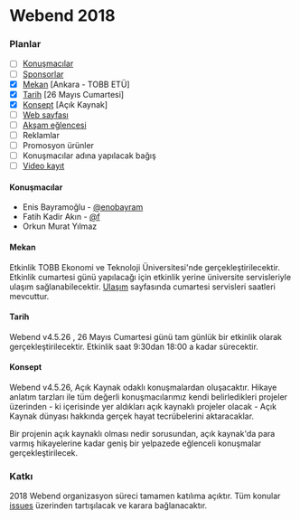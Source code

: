 # Webend 2018

### Planlar

- [ ] [Konuşmacılar](#konuşmacılar)
- [ ] [Sponsorlar](https://github.com/Webendorg/2018/issues/8)
- [x] [Mekan](#mekan) [Ankara - TOBB ETÜ]
- [x] [Tarih](#tarih) [26 Mayıs Cumartesi]
- [x] [Konsept](#konsept) [Açık Kaynak] 
- [ ] [Web sayfası](https://github.com/Webendorg/2018/issues/12)
- [ ] [Akşam eğlencesi](https://github.com/Webendorg/2018/issues/13)
- [ ] Reklamlar
- [ ] Promosyon ürünler
- [ ] Konuşmacılar adına yapılacak bağış
- [ ] [Video kayıt](https://github.com/Webendorg/2018/issues/7)

#### Konuşmacılar
- Enis Bayramoğlu - [@enobayram](https://github.com/enobayram)
- Fatih Kadir Akın - [@f](https://github.com/f)
- Orkun Murat Yılmaz 

#### Mekan

Etkinlik TOBB Ekonomi ve Teknoloji Üniversitesi'nde gerçekleştirilecektir. Etkinlik cumartesi günü yapılacağı için etkinlik yerine üniversite servisleriyle ulaşım sağlanabilecektir. [Ulaşım](https://www.etu.edu.tr/tr/ulasim) sayfasında cumartesi servisleri saatleri mevcuttur.

#### Tarih

Webend v4.5.26 , 26 Mayıs Cumartesi günü tam günlük bir etkinlik olarak gerçekleştirilecektir. Etkinlik saat 9:30dan 18:00 a kadar sürecektir.

#### Konsept

Webend v4.5.26, Açık Kaynak odaklı konuşmalardan oluşacaktır. Hikaye anlatım tarzları ile tüm değerli konuşmacılarımız kendi belirledikleri projeler üzerinden - ki içerisinde yer aldıkları açık kaynaklı projeler olacak - Açık Kaynak dünyası hakkında gerçek hayat tecrübelerini aktaracaklar. 

Bir projenin açık kaynaklı olması nedir sorusundan, açık kaynak'da para varmış hikayelerine kadar geniş bir yelpazede eğlenceli konuşmalar gerçekleştirilecek.


### Katkı

2018 Webend organizasyon süreci tamamen katılıma açıktır. Tüm konular [issues](https://github.com/Webendorg/2018/issues) üzerinden tartışılacak ve karara bağlanacaktır.
